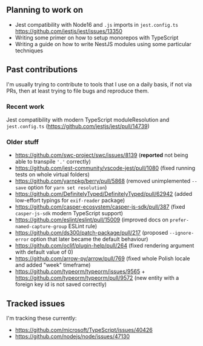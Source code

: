 ## Planning to work on

- Jest compatibility with Node16 and `.js` imports in `jest.config.ts` https://github.com/jestjs/jest/issues/13350
- Writing some primer on how to setup monorepos with TypeScript
- Writing a guide on how to write NestJS modules using some particular techniques

## Past contributions

I'm usually trying to contribute to tools that I use on a daily basis, if not via PRs, then at least trying to file bugs and reproduce them.

### Recent work

Jest compatibility with modern TypeScript moduleResolution and `jest.config.ts` (https://github.com/jestjs/jest/pull/14739)

### Older stuff 

- https://github.com/swc-project/swc/issues/8139 (**reported** not being able to transpile `'.'` correctly)
- https://github.com/jest-community/vscode-jest/pull/1080 (fixed running tests on whole virtual folders)
- https://github.com/yarnpkg/berry/pull/5868 (removed unimplemented `--save` option for `yarn set resolution`)
- https://github.com/DefinitelyTyped/DefinitelyTyped/pull/62942 (added low-effort typings for `exif-reader` package)
- https://github.com/casper-ecosystem/casper-js-sdk/pull/387 (fixed `casper-js-sdk` modern TypeScript support)
- https://github.com/eslint/eslint/pull/15009 (improved docs on `prefer-named-capture-group` ESLint rule)
- https://github.com/ds300/patch-package/pull/217 (proposed `--ignore-error` option that later became the default behaviour)
- https://github.com/oclif/plugin-help/pull/264 (fixed rendering argument with default value of 0)
- https://github.com/arrow-py/arrow/pull/769 (fixed whole Polish locale and added "week" timeframe)
- https://github.com/typeorm/typeorm/issues/9565 + https://github.com/typeorm/typeorm/pull/9572 (new entity with a foreign key id is not saved correctly)

## Tracked issues

I'm tracking these currently:

- https://github.com/microsoft/TypeScript/issues/40426
- https://github.com/nodejs/node/issues/47130

